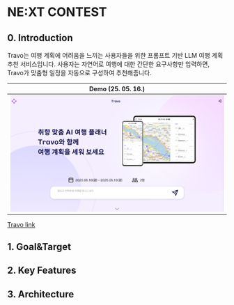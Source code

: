 # NE:XT CONTEST
## 0. Introduction
 Travo는 여행 계획에 어려움을 느끼는 사용자들을 위한 프롬프트 기반 LLM 여행 계획 추천 서비스입니다. 사용자는 자연어로 여행에 대한 간단한 요구사항만 입력하면, Travo가 맞춤형 일정을 자동으로 구성하여 추천해줍니다.

 | **Demo (25. 05. 16.)**                                                                                                                           |
 | ------------------------------------------------------------------------------------------------------------------------------------------------ |
 | [![demo](./Images/home.png)](https://youtu.be)                                                                                                           |

[Travo link](https://travo.kr/)
## 1. Goal&Target
## 2. Key Features
## 3. Architecture
